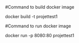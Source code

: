 #Command to build docker image 

docker build -t projettest1 

#Command to run docker image

docker run -p 8080:80 projettest1
